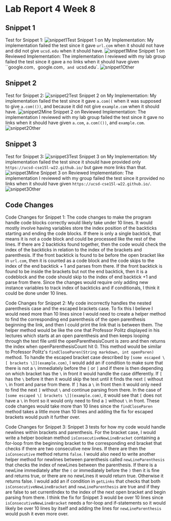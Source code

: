 # **Lab Report 4 Week 8**

## Snippet 1
Test for Snippet 1:
![snippet1Test](snippet1Test.png)
Snippet 1 on My Implementation: My implementation failed the test since it gave `url.com` when it should not have and did not give `ucsd.edu` when it should have.
![snippet1Mine](snippet1Mine.png)
Snippet 1 on Reviewed Implementation: The implementation I reviewed with my lab group failed the test since it gave a no links when it should have given ``google.com`, `google.com`, and `ucsd.edu`.
![snippet1Other](snippet1Other.png)

## Snippet 2
Test for Snippet 2:
![snippet2Test](snippet2Test.png)
Snippet 2 on My Implementation: My implementation failed the test since it gave `a.com((` when it was supposed to give `a.com(())`, and because it did not give `example.com` when it should have.
![snippet2Mine](snippet2Mine.png)
Snippet 2 on Reviewed Implementation: The implementation I reviewed with my lab group failed the test since it gave no links when it should have given `a.com`, `a.com(())`, and `example.com`.
![snippet2Other](snippet2Other.png)


## Snippet 3
Test for Snippet 3:
![snippet3Test](snippet3Test.png)
Snippet 3 on My Implementation: My implementation failed the test since it should have provided only `https://ucsd-cse15l-w22.github.io/` but gave more links than that. 
![snippet3Mine](snippet3Mine.png)
Snippet 3 on Reviewed Implementation: The implementation I reviewed with my group failed the test since it provided no links when it should have given `https://ucsd-cse15l-w22.github.io/`. 
![snippet3Other](snippet3Other.png)

## Code Changes
Code Changes for Snippet 1:
The code changes to make the program handle code blocks correctly would likely take under 10 lines. It would mostly involve having variables store the index position of the backticks starting and ending the code blocks. If there is only a single backtick, that means it is not a code block and could be processed like the rest of the lines. If there are 2 backticks found together, then the code would check the index of the backticks in relation to the index of the brackets and parenthesis. If the front backtick is found to be before the open bracket like in `url.com`, then it is counted as a code block and the code skips to the index of the end backtick + 1 and parses from there. If the front backtick is found to be inside the brackets but not the end backtick, then it is a codeblock and the code should skip to the index of end backtick +1 and parse from there. Since the changes would require only adding new instance variables to track index of backticks and if conditionals, I think it could be done under 10 lines.

Code Changes for Snippet 2:
My code incorrectly handles the nested parenthesis case and the escaped brackets case. To fix this I believe I would need more than 10 lines since I would need to create a helper method to find the corresponding end parenthesis of the open parenthesis beginning the link, and then I could print the link that is between them. The helper method would be like the one that Professor Politz displayed in his lectures which starts at an open parenthesis and then keeps looping through the text file until the openParenthesisCount is zero and then returns the index when openParenthesisCount hit 0. This method would be similar to Professor Politz's `findCloseParen(String markdown, int openParen)` method. To handle the escaped bracket case described by `[some escaped \[ brackets \]](example.com)`, I would add an if condition to make sure that there is not a `\` immediately before the `[` or `]` and if there is then depending on which bracket has the `\` in front it would handle the case differently. If `[` has the `\` before it then it would skip the text until it finds the next `[` without `\` in front and parse from there. If `]` has a `\` in front then it would only need to find the next `]` without `\` and continue parsing from there. In the case of `[some escaped \[ brackets \]](example.com)`, it would see that `[` does not have a `\` in front so it would only need to find a `]` without `\` in front. These code changes would take more than 10 lines since the `findCloseParen` method takes a little more than 10 lines and adding the fix for escaped brackets would push it further over. 

Code Changes for Snippet 3:
Snippet 3 tests for how my code would handle newlines within brackets and parenthesis. For the bracket case, I would write a helper boolean method `isConsecutiveNewLineBracket` containing a for-loop from the beginning bracket to the corresponding end bracket that checks if there are two consecutive new lines. If there are then the `isConsecutive` method returns `false`. I would also need to write another helper method for newlines between parenthesis called `newLineParenthesis` that checks the index of newLines between the parenthesis. If there is a newLine immediately after the `(` or immediately before the `)` then it is fine and returns true, or there are no newLines it would return true. Otherwise it returns false. I would add an if condition in `getLinks` that checks that both `isConsecutiveNewLineBracket` and `newLineParenthesis` are true and if they are false to set currentIndex to the index of the next open bracket and begin parsing from there. I think the fix for Snippet 3 would be over 10 lines since `isConsecutiveNewLineBracket` needs a for-loop and if-statements so it would likely be over 10 lines by itself and adding the lines for `newLineParenthesis` would push it even more over.